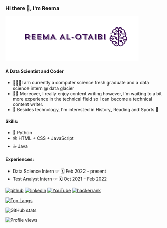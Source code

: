 ### Hi there 👋, I'm Reema

   ![Data Scientist and Coder](https://github.com/reemaalotaibi/reemaalotaibi/blob/main/banner.png)

#### A Data Scientist and Coder

* 👩🏻‍💻I am currently a computer science fresh graduate and a data science intern @ data glacier
* ✍🏼 Moreover, I really enjoy content writing however, I'm waiting to a bit more experience in the technical field so I can become a technical content writer.
* 📖 Besides technology, I'm interested in History, Reading and Sports 🏀

#### Skills: 

* 🐍 Python
* 🕸 HTML + CSS + JavaScript
* ☕️ Java 

#### Experiences:
* Data Science Intern ☞ 🗓 Feb 2022  - present
* Test Analyst Intern ☞ 🗓 Oct 2021 - Feb 2022



[<img src='https://cdn.jsdelivr.net/npm/simple-icons@3.0.1/icons/github.svg' alt='github' height='40'>](https://github.com/reemaalotaibi)  [<img src='https://cdn.jsdelivr.net/npm/simple-icons@3.0.1/icons/linkedin.svg' alt='linkedin' height='40'>](https://www.linkedin.com/in/reemaalotaibi/)  [<img src='https://cdn.jsdelivr.net/npm/simple-icons@3.0.1/icons/youtube.svg' alt='YouTube' height='40'>](https://www.youtube.com/channel/UC8wLUgxJjHTwa9-OM6OjBcA/playlists)  [<img src='https://cdn.jsdelivr.net/npm/simple-icons@3.0.1/icons/hackerrank.svg' alt='hackerrank' height='40'>](https://www.hackerrank.com/reemaalotaibi)  

[![Top Langs](https://github-readme-stats.vercel.app/api/top-langs/?username=reemaalotaibi)](https://github.com/anuraghazra/github-readme-stats)

![GitHub stats](https://github-readme-stats.vercel.app/api?username=reemaalotaibi&show_icons=true)  

![Profile views](https://gpvc.arturio.dev/reemaalotaibi)  
